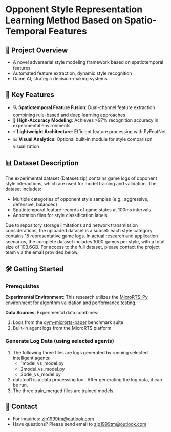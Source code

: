 # Opponent Style Representation Learning Method Based on Spatio-Temporal Features

## 📜 Project Overview
- A novel adversarial style modeling framework based on spatiotemporal features
- Automated feature extraction, dynamic style recognition
- Game AI, strategic decision-making systems

## 🌟 Key Features
- 🔍 **Spatiotemporal Feature Fusion**: Dual-channel feature extraction combining rule-based and deep learning approaches
- 🚀 **High-Accuracy Modeling**: Achieves >97% recognition accuracy in experimental environments
- ⚡ **Lightweight Architecture**: Efficient feature processing with PyFeatNet
- 📊 **Visual Analytics**: Optional built-in module for style comparison visualization

## 📊 Dataset Description
The experimental dataset (Dataset.zip) contains game logs of opponent style interactions, which are used for model training and validation. The dataset includes:
- Multiple categories of opponent style samples (e.g., aggressive, defensive, balanced)
- Spatiotemporal feature records of game states at 100ms intervals
- Annotation files for style classification labels

Due to repository storage limitations and network transmission considerations, the uploaded dataset is a subset: each style category contains 15 representative game logs. In actual research and application scenarios, the complete dataset includes 1000 games per style, with a total size of 103.6GB. For access to the full dataset, please contact the project team via the email provided below.

## 🛠️ Getting Started

### Prerequisites
**Experimental Environment**: This research utilizes the [MicroRTS-Py](https://github.com/Farama-Foundation/MicroRTS-Py/) environment for algorithm validation and performance testing.

**Data Sources**: Experimental data combines:
1. Logs from the [gym-microrts-paper](https://github.com/vwxyzjn/gym-microrts-paper) benchmark suite
2. Built-in agent logs from the MicroRTS platform

### Generate Log Data (using selected agents)
1. The following three files are logs generated by running selected intelligent agents:
   - 1model_vs_model.py
   - 2model_vs_model.py
   - 3odel_vs_model.py
2. datatool1 is a data processing tool. After generating the log data, it can be run.
3. The three train_merged files are trained models.

## 📧 Contact
- For inquiries: zjp1999tm@outlook.com
- Have questions? Please send email to zjp1999tm@outlook.com
